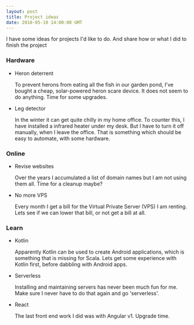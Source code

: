 ```yaml
---
layout: post
title: Project ideas
date: 2018-05-10 14:00:00 GMT
---
```


I have some ideas for projects I'd like to do. And share how or what I did to finish the project


### Hardware

* Heron deterrent

  To prevent herons from eating all the fish in our garden pond, I've bought a cheap, solar-powered heron scare device. 
  It does not seem to do anything. 
  Time for some upgrades.

* Leg detector

  In the winter it can get quite chilly in my home office. To counter this, I have installed a infrared heater under my desk. But I have to turn it off manually, when I leave the office. 
  That is something which should be easy to automate, with some hardware.


### Online

* Revise websites

  Over the years I accumulated a list of domain names but I am not using them all. Time for a cleanup maybe?
  

* No more VPS

  Every month I get a bill for the Virtual Private Server (VPS) I am renting. Lets see if we can lower that bill, or not get a bill at all.



### Learn

* Kotlin

  Apparently Kotlin can be used to create Android applications, which is something that is missing for Scala. Lets get some experience with Kotlin first, before dabbling with Android apps.

* Serverless

  Installing and maintaining servers has never been much fun for me. Make sure I never have to do that again and go 'serverless'.
  
* React

  The last front end work I did was with Angular v1. Upgrade time.  